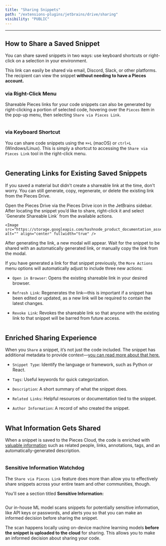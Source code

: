 ```yaml
---
title: "Sharing Snippets"
path: "/extensions-plugins/jetbrains/drive/sharing"
visibility: "PUBLIC"
---
```

***

## How to Share a Saved Snippet

You can share saved snippets in two ways: use keyboard shortcuts or right-click on a selection in your environment.

This link can easily be shared via email, Discord, Slack, or other platforms. The recipient can view the snippet **without needing to have a Pieces account.**

### via Right-Click Menu

Shareable Pieces links for your code snippets can also be generated by right-clicking a portion of selected code, hovering over the `Pieces` item in the pop-up menu, then selecting `Share via Pieces Link`.

<Image src="https://storage.googleapis.com/hashnode_product_documentation_assets/jetbrains_plugin_assets/jetbrains_plugin_assets/using_snippets/sharing/share_via_pieces_link.png" alt="" align="center" fullwidth="true" />

### via Keyboard Shortcut

You can share code snippets using the `⌘+L` (macOS) or `ctrl+L` (Windows/Linux). This is simply a shortcut to accessing the `Share via Pieces Link` tool in the right-click menu.

<Image src="https://cdn.hashnode.com/res/hashnode/image/upload/v1731514636367/cbe143a0-d518-4073-9d24-5047a88daf45.png" alt="" align="center" fullwidth="true" />

## Generating Links for Existing Saved Snippets

If you saved a material but didn't create a shareable link at the time, don't worry. You can still generate, copy, regenerate, or delete the existing link from the Pieces Drive.

<Steps>
  <Step title="Open the Pieces Drive">
    Open the Pieces Drive via the Pieces Drive icon in the JetBrains sidebar.
  </Step>

  <Step title="Share the Snippet">
    After locating the snippet you’d like to share, right-click it and select `Generate Shareable Link` from the available actions.

    <Image src="https://storage.googleapis.com/hashnode_product_documentation_assets/jetbrains_plugin_assets/jetbrains_plugin_assets/using_snippets/sharing/generate_shareable_link_drive.png" alt="" align="center" fullwidth="true" />
  </Step>

  <Step title="Wait for the Link and Copy">
    After generating the link, a new modal will appear. Wait for the snippet to be shared with an automatically generated link, or manually copy the link from the modal.
  </Step>
</Steps>

If you have generated a link for that snippet previously, the `More Actions` menu options will automatically adjust to include three new actions:

* `Open in Browser`: Opens the existing shareable link in your desired browser.

* `Refresh Link`: Regenerates the link—this is important if a snippet has been edited or updated, as a new link will be required to contain the latest changes.

* `Revoke Link`: Revokes the shareable link so that anyone with the existing link to that snippet will be barred from future access.

<Image src="https://storage.googleapis.com/hashnode_product_documentation_assets/jetbrains_plugin_assets/jetbrains_plugin_assets/using_snippets/sharing/share_link_options.png" alt="" align="center" fullwidth="true" />

## Enriched Sharing Experience

When you `Share` a snippet, it’s not just the code included. The snippet has additional metadata to provide context—<a target="_blank" href="#what-information-gets-shared">you can read more about that here.</a>

* `Snippet Type`: Identify the language or framework, such as Python or React.

* `Tags`: Useful keywords for quick categorization.

* `Description`: A short summary of what the snippet does.

* `Related Links`: Helpful resources or documentation tied to the snippet.

* `Author Information`: A record of who created the snippet.

<Image src="https://cdn.hashnode.com/res/hashnode/image/upload/v1731514684555/707b0769-5b68-448c-811b-a44d2414a10d.png?auto=compress,format&format=webp" alt="" align="center" fullwidth="true" />

## What Information Gets Shared

When a snippet is saved to the Pieces Cloud, the code is enriched with [valuable information](https://docs.pieces.app/products/extensions-plugins/jetbrains/drive/save-snippets#whats-stored-when-you-save-a-snippet) such as related people, links, annotations, tags, and an automatically-generated description.

<Image src="https://cdn.hashnode.com/res/hashnode/image/upload/v1731623145740/ec60e89f-ac2f-4396-b6a8-ad94f57d9745.png?auto=compress,format&format=webp&q=75" alt="" align="center" fullwidth="false" />

### Sensitive Information Watchdog

The `Share via Pieces Link` feature does more than allow you to effectively share snippets across your entire team and other communities, though.

You'll see a section titled **Sensitive Information:**

<Image src="https://cdn.hashnode.com/res/hashnode/image/upload/v1731514684555/707b0769-5b68-448c-811b-a44d2414a10d.png" alt="" align="center" fullwidth="true" />

Our in-house ML model scans snippets for potentially sensitive information, like API keys or passwords, and alerts you so that you can make an informed decision before sharing the snippet.  

The scan happens locally using on-device machine learning models **before the snippet is uploaded to the cloud** for sharing. This allows you to make an informed decision about sharing your code.
